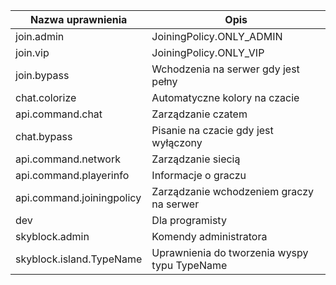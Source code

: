 | Nazwa uprawnienia         	| Opis                                         	|
|---------------------------	|----------------------------------------------	|
| join.admin                	| JoiningPolicy.ONLY_ADMIN                     	|
| join.vip                  	| JoiningPolicy.ONLY_VIP                       	|
| join.bypass               	| Wchodzenia na serwer gdy jest pełny          	|
| chat.colorize             	| Automatyczne kolory na czacie                	|
| api.command.chat          	| Zarządzanie czatem                           	|
| chat.bypass               	| Pisanie na czacie gdy jest wyłączony         	|
| api.command.network       	| Zarządzanie siecią                           	|
| api.command.playerinfo    	| Informacje o graczu                          	|
| api.command.joiningpolicy 	| Zarządzanie wchodzeniem graczy na serwer     	|
| dev                       	| Dla programisty                              	|
| skyblock.admin            	| Komendy administratora                       	|
| skyblock.island.TypeName  	| Uprawnienia do tworzenia wyspy typu TypeName 	|